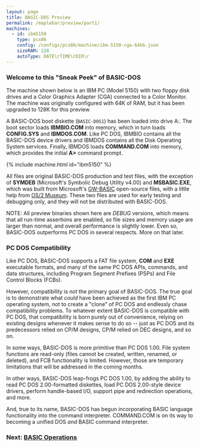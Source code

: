 ```yaml
---
layout: page
title: BASIC-DOS Preview
permalink: /maplebar/preview/part1/
machines:
  - id: ibm5150
    type: pcx86
    config: /configs/pcx86/machine/ibm-5150-cga-64kb.json
    sizeRAM: 128
    autoType: DATE\rTIME\rDIR\r
---
```


### Welcome to this "Sneak Peek" of BASIC-DOS

The machine shown below is an IBM PC (Model 5150) with two floppy
disk drives and a Color Graphics Adapter (CGA) connected to a Color Monitor.
The machine was originally configured with 64K of RAM, but it has been
upgraded to 128K for this preview.

A BASIC-DOS boot diskette (`BASIC-DOS1`) has been loaded into drive A:.  The
boot sector loads **IBMBIO.COM** into memory, which in turn loads **CONFIG.SYS**
and **IBMDOS.COM**.  Like PC DOS, IBMBIO contains all the BASIC-DOS
device drivers and IBMDOS contains all the Disk Operating System services.
Finally, IBMDOS loads **COMMAND.COM** into memory, which provides the initial
**A&gt;** command prompt.

{% include machine.html id="ibm5150" %}

All files are original BASIC-DOS production and test files, with the exception
of **SYMDEB** (Microsoft's Symbolic Debug Utility v4.00) and **MSBASIC.EXE**,
which was built from Microsoft's [GW-BASIC](https://github.com/microsoft/GW-BASIC)
open-source files, with a little help from [OS/2 Museum](http://www.os2museum.com/wp/well-hello/).
These two files are used for early testing and debugging only, and they
will not be distributed with BASIC-DOS.

NOTE: All preview binaries shown here are *DEBUG* versions, which means that
all run-time assertions are enabled, so file sizes and memory usage are larger
than normal, and overall performance is slightly lower.  Even so, BASIC-DOS
outperforms PC DOS in several respects.  More on that later.

### PC DOS Compatibility

Like PC DOS, BASIC-DOS supports a FAT file system, **COM** and **EXE**
executable formats, and many of the same PC DOS APIs, commands, and data
structures, including Program Segment Prefixes (PSPs) and
File Control Blocks (FCBs).

However, compatibility is *not* the primary goal of BASIC-DOS.  The true
goal is to demonstrate what *could* have been achieved as the first IBM PC
operating system, not to create a "clone" of PC DOS and endlessly chase
compatibility problems.  To whatever extent BASIC-DOS is compatible with
PC DOS, that compatibility is born purely out of convenience, relying on
existing designs whenever it makes sense to do so -- just as PC DOS and its
predecessors relied on CP/M designs, CP/M relied on DEC designs, and so on.

In some ways, BASIC-DOS is more primitive than PC DOS 1.00.  File system
functions are read-only (files cannot be created, written, renamed, or
deleted), and FCB functionality is limited.  However, those are temporary
limitations that will be addressed in the coming months.

In other ways, BASIC-DOS leap-frogs PC DOS 1.00, by adding the ability to
read PC DOS 2.00-formatted diskettes, load PC DOS 2.00-style device drivers,
perform handle-based I/O, support pipe and redirection operations, and more.

And, true to its name, BASIC-DOS has begun incorporating BASIC language
functionality into the command interpreter.  COMMAND.COM is on its way to
becoming a unified DOS *and* BASIC command interpreter.

### Next: [BASIC Operations](../part2/)

